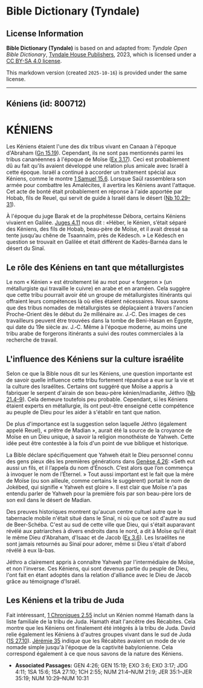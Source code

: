 # Bible Dictionary (Tyndale)

## License Information

**Bible Dictionary (Tyndale)** is based on and adapted from: _Tyndale Open Bible Dictionary_, [Tyndale House Publishers](https://tyndaleopenresources.com/), 2023, which is licensed under a [CC BY-SA 4.0 license](https://creativecommons.org/licenses/by-sa/4.0/legalcode.en).

This markdown version (created `2025-10-16`) is provided under the same license.



--------------------------------

## Kéniens (id: 800712)

KÉNIENS
=======

Les Kéniens étaient l'une des dix tribus vivant en Canaan à l'époque d'Abraham ([Gn 15\.19](https://ref.ly/Gen15:19)). Cependant, ils ne sont pas mentionnés parmi les tribus cananéennes à l'époque de Moïse ([Ex 3\.17](https://ref.ly/Exod3:17)). Ceci est probablement dû au fait qu'ils avaient développé une relation plus amicale avec Israël à cette époque. Israël a continué à accorder un traitement spécial aux Kéniens, comme le montre [1 Samuel 15\.6](https://ref.ly/1Sam15:6). Lorsque Saül rassemblera son armée pour combattre les Amalécites, il avertira les Kéniens avant l'attaque. Cet acte de bonté était probablement en réponse à l'aide apportée par Hobab, fils de Reuel, qui servit de guide à Israël dans le désert ([Nb 10\.29–31](https://ref.ly/Num10:29-Num10:31)).

À l'époque du juge Barak et de la prophétesse Débora, certains Kéniens vivaient en Galilée. [Juges 4\.11](https://ref.ly/Judg4:11) nous dit : «Héber, le Kénien, s’était séparé des Kéniens, des fils de Hobab, beau\-père de Moïse, et il avait dressé sa tente jusqu’au chêne de Tsaannaïm, près de Kédesch. » Le Kédesch en question se trouvait en Galilée et était différent de Kadès\-Barnéa dans le désert du Sinaï.

Le rôle des Kéniens en tant que métallurgistes
----------------------------------------------

Le nom « Kénien » est étroitement lié au mot pour « forgeron » (un métallurgiste qui travaille le cuivre) en arabe et en araméen. Cela suggère que cette tribu pourrait avoir été un groupe de métallurgistes itinérants qui offraient leurs compétences là où elles étaient nécessaires. Nous savons que des tribus nomades de métallurgistes se déplaçaient à travers l'ancien Proche\-Orient dès le début du 2e millénaire av. J.‑C. Des images de ces travailleurs peuvent être trouvées dans la tombe de Beni\-Hasan en Égypte, qui date du 19e siècle av. J.‑C. Même à l'époque moderne, au moins une tribu arabe de forgerons itinérants a suivi des routes commerciales à la recherche de travail.

L'influence des Kéniens sur la culture israélite
------------------------------------------------

Selon ce que la Bible nous dit sur les Kéniens, une question importante est de savoir quelle influence cette tribu fortement répandue a eue sur la vie et la culture des Israélites. Certains ont suggéré que Moïse a appris à fabriquer le serpent d'airain de son beau\-père kénien/madianite, Jéthro ([Nb 21\.4–9](https://ref.ly/Num21:4-Num21:9)). Cela demeure toutefois peu probable. Cependant, si les Kéniens étaient experts en métallurgie, ils ont peut\-être enseigné cette compétence au peuple de Dieu pour les aider à s'établir en tant que nation.

De plus d'importance est la suggestion selon laquelle Jéthro (également appelé Reuel), « prêtre de Madian », aurait été la source de la croyance de Moïse en un Dieu unique, à savoir la religion monothéiste de Yahweh. Cette idée peut être contestée à la fois d'un point de vue biblique et historique.

La Bible déclare spécifiquement que Yahweh était le Dieu personnel connu des gens pieux dès les premières générations dans [Genèse 4\.26](https://ref.ly/Gen4:26): «Seth eut aussi un fils, et il l’appela du nom d’Énosch. C’est alors que l’on commença à invoquer le nom de l’Éternel. » Tout aussi important est le fait que la mère de Moïse (ou son ailleule, comme certains le suggèrent) portait le nom de Jokébed, qui signifie « Yahweh est gloire ». Il est clair que Moïse n'a pas entendu parler de Yahweh pour la première fois par son beau\-père lors de son exil dans le désert de Madian.

Des preuves historiques montrent qu'aucun centre cultuel autre que le tabernacle mobile n'était situé dans le Sinaï, ni où que ce soit d'autre au sud de Beer\-Schéba. C'est au sud de cette ville que Dieu, qui s'était auparavant révélé aux patriarches à divers endroits dans le nord, a dit à Moïse qu'il était le même Dieu d'Abraham, d'Isaac et de Jacob ([Ex 3\.6](https://ref.ly/Exod3:6)). Les Israélites ne sont jamais retournés au Sinaï pour adorer, même si Dieu s'était d'abord révélé à eux là\-bas.

Jéthro a clairement appris à connaître Yahweh par l'intermédiaire de Moïse, et non l'inverse. Ces Kéniens, qui sont devenus partie du peuple de Dieu, l'ont fait en étant adoptés dans la relation d'alliance avec le Dieu de Jacob grâce au témoignage d'Israël.

Les Kéniens et la tribu de Juda
-------------------------------

Fait intéressant, [1 Chroniques 2\.55](https://ref.ly/1Chr2:55) inclut un Kénien nommé Hamath dans la liste familiale de la tribu de Juda. Hamath était l'ancêtre des Récabites. Cela montre que les Kéniens ont finalement été intégrés à la tribu de Juda. David relie également les Kéniens à d'autres groupes vivant dans le sud de Juda ([1S 27\.10](https://ref.ly/1Sam27:10)). [Jérémie 35](https://ref.ly/Jer35:1-Jer35:19) indique que les Récabites avaient un mode de vie nomade simple jusqu'à l'époque de la captivité babylonienne. Cela correspond également à ce que nous savons de la nature des Kéniens.

* **Associated Passages:** GEN 4:26; GEN 15:19; EXO 3:6; EXO 3:17; JDG 4:11; 1SA 15:6; 1SA 27:10; 1CH 2:55; NUM 21:4–NUM 21:9; JER 35:1–JER 35:19; NUM 10:29–NUM 10:31

